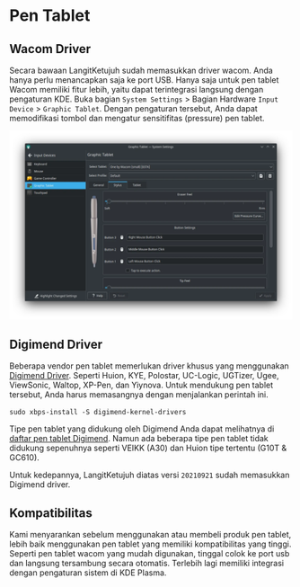 # Pen Tablet

## Wacom Driver

Secara bawaan LangitKetujuh sudah memasukkan driver wacom. Anda hanya perlu menancapkan saja ke port USB. Hanya saja untuk pen tablet Wacom memiliki fitur lebih, yaitu dapat terintegrasi langsung dengan pengaturan KDE. Buka bagian `System Settings` > Bagian Hardware `Input Device` > `Graphic Tablet`. Dengan pengaturan tersebut, Anda dapat memodifikasi tombol dan mengatur sensitifitas (pressure) pen tablet.

![Pen Tablet LangitKetujuh OS](../media/image/graphic-pen-tablet-kde-langitketujuh-id.webp)

## Digimend Driver

Beberapa vendor pen tablet memerlukan driver khusus yang menggunakan [Digimend Driver](http://digimend.github.io/). Seperti Huion, KYE, Polostar, UC-Logic, UGTizer, Ugee, ViewSonic, Waltop, XP-Pen, dan Yiynova. Untuk mendukung pen tablet tersebut, Anda harus memasangnya dengan menjalankan perintah ini.

```
sudo xbps-install -S digimend-kernel-drivers
```

Tipe pen tablet yang didukung oleh Digimend Anda dapat melihatnya di [daftar pen tablet Digimend](https://digimend.github.io/tablets/). Namun ada beberapa tipe pen tablet tidak didukung sepenuhnya seperti VEIKK (A30) dan Huion tipe tertentu (G10T & GC610).

Untuk kedepannya, LangitKetujuh diatas versi `20210921` sudah memasukkan Digimend driver.

## Kompatibilitas

Kami menyarankan sebelum menggunakan atau membeli produk pen tablet, lebih baik menggunakan pen tablet yang memiliki kompatibilitas yang tinggi. Seperti pen tablet wacom yang mudah digunakan, tinggal colok ke port usb dan langsung tersambung secara otomatis. Terlebih lagi memiliki integrasi dengan pengaturan sistem di KDE Plasma.
